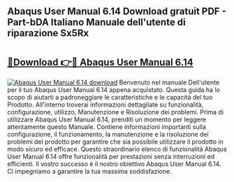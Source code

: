 ## Abaqus User Manual 6.14 Download gratuit PDF - Part-bDA Italiano Manuale dell'utente di riparazione Sx5Rx

# <h2><a href="http://dffctq4.blite.top/?on=Abaqus+User+Manual+6.14">🔗Download 👉🔴 Abaqus User Manual 6.14</a></h2>

[![Abaqus User Manual 6.14 download](https://i.imgur.com/lujVjoI.png)](http://dffctq4.blite.top/?on=Abaqus+User+Manual+6.14)
Benvenuto nel manuale Dell'utente per il tuo Abaqus User Manual 6.14 appena acquistato. Questa guida ha lo scopo di aiutarti a padroneggiare le caratteristiche e le capacità del tuo Prodotto. All'interno troverai informazioni dettagliate su funzionalità, configurazione, utilizzo, Manutenzione e Risoluzione dei problemi. Prima di utilizzare Abaqus User Manual 6.14, prenditi un momento per leggere attentamente questo Manuale. Contiene informazioni importanti sulla configurazione, il funzionamento, la manutenzione e la risoluzione dei problemi del prodotto per garantire che sia possibile utilizzare il prodotto in modo sicuro ed efficace. Questo straordinario elenco di funzionalità Abaqus User Manual 6.14 offre funzionalità per prestazioni senza interruzioni ed efficienti. Il vostro successo è il nostro obiettivo Abaqus User Manual 6.14. Ci impegniamo a garantire la tua massima soddisfazione.
